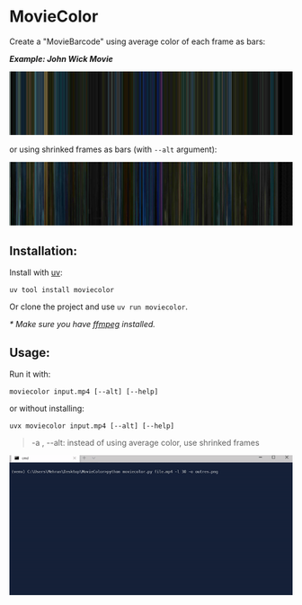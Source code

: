 # MovieColor

Create a "MovieBarcode" using average color of each frame as bars:

***Example: John Wick Movie***

![John Wick normal](https://raw.githubusercontent.com/AsaadMe/MovieColor/master/doc/johnwicknormal.jpg)

or using shrinked frames as bars (with `--alt` argument):

![John Wick alt](https://raw.githubusercontent.com/AsaadMe/MovieColor/master/doc/johnwickalt.jpg)

## Installation:

Install with [uv](https://docs.astral.sh/uv/):
```
uv tool install moviecolor
```
Or clone the project and use `uv run moviecolor`.

*\* Make sure you have [ffmpeg](https://www.ffmpeg.org/) installed.*

## Usage:

Run it with:
```
moviecolor input.mp4 [--alt] [--help]
```

or without installing:
```
uvx moviecolor input.mp4 [--alt] [--help]
```

>-a , --alt: instead of using average color, use shrinked frames


![Usage](https://raw.githubusercontent.com/AsaadMe/MovieColor/master/doc/usage.gif)